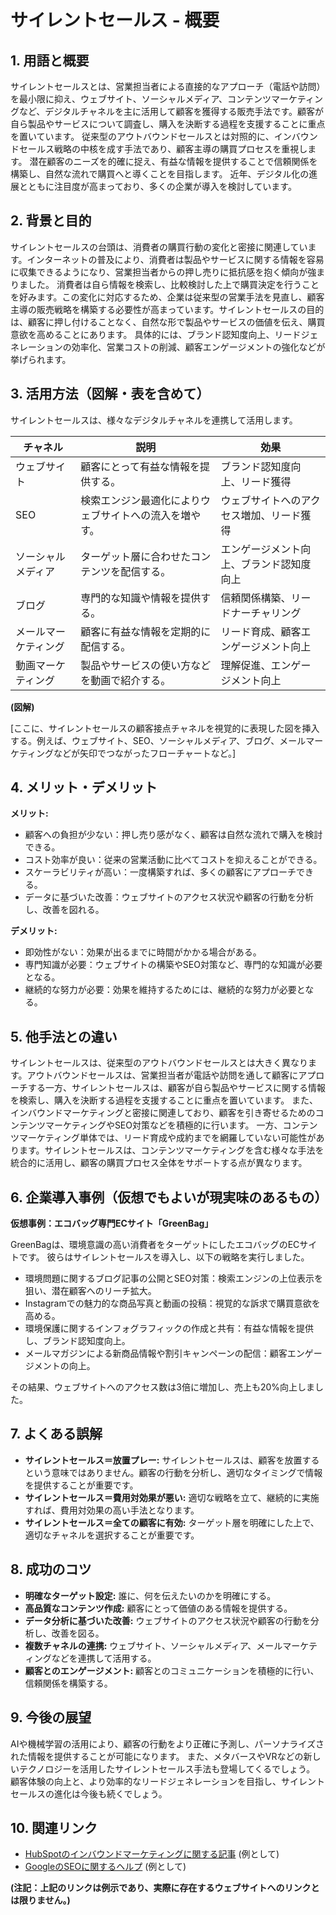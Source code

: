 # サイレントセールス - 概要

## 1. 用語と概要

サイレントセールスとは、営業担当者による直接的なアプローチ（電話や訪問）を最小限に抑え、ウェブサイト、ソーシャルメディア、コンテンツマーケティングなど、デジタルチャネルを主に活用して顧客を獲得する販売手法です。顧客が自ら製品やサービスについて調査し、購入を決断する過程を支援することに重点を置いています。  従来型のアウトバウンドセールスとは対照的に、インバウンドセールス戦略の中核を成す手法であり、顧客主導の購買プロセスを重視します。  潜在顧客のニーズを的確に捉え、有益な情報を提供することで信頼関係を構築し、自然な流れで購買へと導くことを目指します。  近年、デジタル化の進展とともに注目度が高まっており、多くの企業が導入を検討しています。


## 2. 背景と目的

サイレントセールスの台頭は、消費者の購買行動の変化と密接に関連しています。インターネットの普及により、消費者は製品やサービスに関する情報を容易に収集できるようになり、営業担当者からの押し売りに抵抗感を抱く傾向が強まりました。  消費者は自ら情報を検索し、比較検討した上で購買決定を行うことを好みます。この変化に対応するため、企業は従来型の営業手法を見直し、顧客主導の販売戦略を構築する必要性が高まっています。サイレントセールスの目的は、顧客に押し付けることなく、自然な形で製品やサービスの価値を伝え、購買意欲を高めることにあります。  具体的には、ブランド認知度向上、リードジェネレーションの効率化、営業コストの削減、顧客エンゲージメントの強化などが挙げられます。


## 3. 活用方法（図解・表を含めて）

サイレントセールスは、様々なデジタルチャネルを連携して活用します。

| チャネル          | 説明                                         | 効果                                     |
|-----------------|---------------------------------------------|------------------------------------------|
| ウェブサイト      | 顧客にとって有益な情報を提供する。           | ブランド認知度向上、リード獲得             |
| SEO              | 検索エンジン最適化によりウェブサイトへの流入を増やす。 | ウェブサイトへのアクセス増加、リード獲得 |
| ソーシャルメディア | ターゲット層に合わせたコンテンツを配信する。     | エンゲージメント向上、ブランド認知度向上 |
| ブログ            | 専門的な知識や情報を提供する。                | 信頼関係構築、リードナーチャリング       |
| メールマーケティング | 顧客に有益な情報を定期的に配信する。          | リード育成、顧客エンゲージメント向上     |
| 動画マーケティング | 製品やサービスの使い方などを動画で紹介する。  | 理解促進、エンゲージメント向上           |


**(図解)**

[ここに、サイレントセールスの顧客接点チャネルを視覚的に表現した図を挿入する。例えば、ウェブサイト、SEO、ソーシャルメディア、ブログ、メールマーケティングなどが矢印でつながったフローチャートなど。]


## 4. メリット・デメリット

**メリット:**

* 顧客への負担が少ない：押し売り感がなく、顧客は自然な流れで購入を検討できる。
* コスト効率が良い：従来の営業活動に比べてコストを抑えることができる。
* スケーラビリティが高い：一度構築すれば、多くの顧客にアプローチできる。
* データに基づいた改善：ウェブサイトのアクセス状況や顧客の行動を分析し、改善を図れる。


**デメリット:**

* 即効性がない：効果が出るまでに時間がかかる場合がある。
* 専門知識が必要：ウェブサイトの構築やSEO対策など、専門的な知識が必要となる。
* 継続的な努力が必要：効果を維持するためには、継続的な努力が必要となる。


## 5. 他手法との違い

サイレントセールスは、従来型のアウトバウンドセールスとは大きく異なります。アウトバウンドセールスは、営業担当者が電話や訪問を通して顧客にアプローチする一方、サイレントセールスは、顧客が自ら製品やサービスに関する情報を検索し、購入を決断する過程を支援することに重点を置いています。  また、インバウンドマーケティングと密接に関連しており、顧客を引き寄せるためのコンテンツマーケティングやSEO対策などを積極的に行います。  一方、コンテンツマーケティング単体では、リード育成や成約までを網羅していない可能性があります。サイレントセールスは、コンテンツマーケティングを含む様々な手法を統合的に活用し、顧客の購買プロセス全体をサポートする点が異なります。


## 6. 企業導入事例（仮想でもよいが現実味のあるもの）

**仮想事例：エコバッグ専門ECサイト「GreenBag」**

GreenBagは、環境意識の高い消費者をターゲットにしたエコバッグのECサイトです。  彼らはサイレントセールスを導入し、以下の戦略を実行しました。

* 環境問題に関するブログ記事の公開とSEO対策：検索エンジンの上位表示を狙い、潜在顧客へのリーチ拡大。
* Instagramでの魅力的な商品写真と動画の投稿：視覚的な訴求で購買意欲を高める。
* 環境保護に関するインフォグラフィックの作成と共有：有益な情報を提供し、ブランド認知度向上。
* メールマガジンによる新商品情報や割引キャンペーンの配信：顧客エンゲージメントの向上。


その結果、ウェブサイトへのアクセス数は3倍に増加し、売上も20%向上しました。


## 7. よくある誤解

* **サイレントセールス＝放置プレー:**  サイレントセールスは、顧客を放置するという意味ではありません。顧客の行動を分析し、適切なタイミングで情報を提供することが重要です。
* **サイレントセールス＝費用対効果が悪い:** 適切な戦略を立て、継続的に実施すれば、費用対効果の高い手法となります。
* **サイレントセールス＝全ての顧客に有効:**  ターゲット層を明確にした上で、適切なチャネルを選択することが重要です。


## 8. 成功のコツ

* **明確なターゲット設定:** 誰に、何を伝えたいのかを明確にする。
* **高品質なコンテンツ作成:** 顧客にとって価値のある情報を提供する。
* **データ分析に基づいた改善:** ウェブサイトのアクセス状況や顧客の行動を分析し、改善を図る。
* **複数チャネルの連携:** ウェブサイト、ソーシャルメディア、メールマーケティングなどを連携して活用する。
* **顧客とのエンゲージメント:** 顧客とのコミュニケーションを積極的に行い、信頼関係を構築する。


## 9. 今後の展望

AIや機械学習の活用により、顧客の行動をより正確に予測し、パーソナライズされた情報を提供することが可能になります。  また、メタバースやVRなどの新しいテクノロジーを活用したサイレントセールス手法も登場してくるでしょう。  顧客体験の向上と、より効率的なリードジェネレーションを目指し、サイレントセールスの進化は今後も続くでしょう。


## 10. 関連リンク

* [HubSpotのインバウンドマーケティングに関する記事](https://www.hubspot.com/inbound-marketing) (例として)
* [GoogleのSEOに関するヘルプ](https://developers.google.com/search/docs/basics/getting-started) (例として)


**(注記：上記のリンクは例示であり、実際に存在するウェブサイトへのリンクとは限りません。)**
